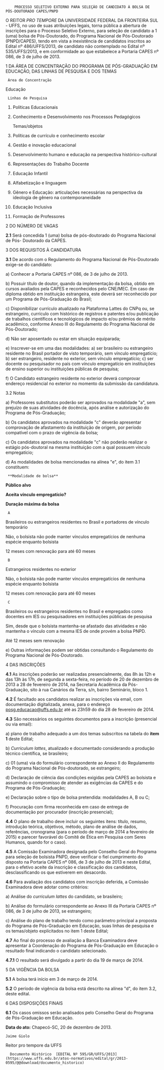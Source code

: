         PROCESSO SELETIVO EXTERNO PARA SELEÇÃO DE CANDIDATO À BOLSA DE PÓS-DOUTORADO CAPES/PNPD  

O REITOR *PRO TEMPORE* DA UNIVERSIDADE FEDERAL DA FRONTEIRA SUL - UFFS, no uso de suas atribuições legais, torna pública a abertura de inscrições para o Processo Seletivo Externo, para seleção de candidato a 1 (uma) bolsa de Pós-Doutorado, do Programa Nacional de Pós-Doutorado (PNPD/CAPES), tendo em vista a inexistência de candidatos inscritos ao Edital nº 486/UFFS/2013, de candidato não contemplado no Edital nº 535/UFFS/2013, e em conformidade ao que estabelece a Portaria CAPES nº 086, de 3 de julho de 2013.

 1 DA ÁREA DE CONCENTRAÇÃO DO PROGRAMA DE PÓS-GRADUAÇÃO EM EDUCAÇÃO, DAS LINHAS DE PESQUISA E DOS TEMAS

     Área de Concentração 

   Educação

     Linhas de Pesquisa

   1. Políticas Educacionais

 2. Conhecimento e Desenvolvimento nos Processos Pedagógicos

     Temas/objetos

   1. Políticas de currículo e conhecimento escolar

 2. Gestão e inovação educacional

 3. Desenvolvimento humano e educação na perspectiva histórico-cultural

 4. Representações do Trabalho Docente

 5. Educação Infantil

 6. Alfabetização e linguagem

 7. Gênero e Educação: articulações necessárias na perspectiva da ideologia de gênero na contemporaneidade

 8. Educação Inclusiva

 9. Formação de Professores

      

 2 DO NÚMERO DE VAGAS

 **2.1** Será concedida 1 (uma) bolsa de pós-doutorado do Programa Nacional de Pós- Doutorado da CAPES.

 3 DOS REQUISITOS À CANDIDATURA

 **3.1** De acordo com o Regulamento do Programa Nacional de Pós-Doutorado exige-se do candidato:

 a) Conhecer a Portaria CAPES nº 086, de 3 de julho de 2013.

 b) Possuir título de doutor, quando da implementação da bolsa, obtido em cursos avaliados pela CAPES e reconhecidos pelo CNE/MEC. Em caso de diploma obtido em instituição estrangeira, este deverá ser reconhecido por um Programa de Pós-Graduação do Brasil;

 c) Disponibilizar currículo atualizado na Plataforma Lattes do CNPq ou, se estrangeiro, currículo com histórico de registros e patentes e/ou publicação de trabalhos científicos e tecnológicos de impacto e/ou prêmios de mérito acadêmico, conforme Anexo III do Regulamento do Programa Nacional de Pós-Doutorado;

 d) Não ser aposentado ou estar em situação equiparada;

 e) Inscrever-se em uma das modalidades: a) ser brasileiro ou estrangeiro residente no Brasil portador de visto temporário, sem vínculo empregatício; b) ser estrangeiro, residente no exterior, sem vínculo empregatício; c) ser docente ou pesquisador no país com vínculo empregatício em instituições de ensino superior ou instituições públicas de pesquisa;

 f) O Candidato estrangeiro residente no exterior deverá comprovar endereço residencial no exterior no momento da submissão da candidatura.

 3.2 Notas

 a) Professores substitutos poderão ser aprovados na modalidade "a", sem prejuízo de suas atividades de docência, após análise e autorização do Programa de Pós-Graduação;

 b) Os candidatos aprovados na modalidade "c" deverão apresentar comprovação de afastamento da instituição de origem, por período compatível com o prazo de vigência da bolsa;

 c) Os candidatos aprovados na modalidade "c" não poderão realizar o estágio pós-doutoral na mesma instituição com a qual possuem vínculo empregatício;

 d) As modalidades de bolsa mencionadas na alínea "e", do item 3.1 constituem:

     **Modalidade de bolsa**

   **Público alvo**

   **Aceita vínculo empregatício?**

   **Duração máxima da bolsa**

     A

   Brasileiros ou estrangeiros residentes no Brasil e portadores de vínculo temporário

   Não, o bolsista não pode manter vínculos empregatícios de nenhuma espécie enquanto bolsista

   12 meses com renovação para até 60 meses

     B

   Estrangeiros residentes no exterior

   Não, o bolsista não pode manter vínculos empregatícios de nenhuma espécie enquanto bolsista

   12 meses com renovação para até 60 meses

     C

   Brasileiros ou estrangeiros residentes no Brasil e empregados como docentes em IES ou pesquisadores em instituições públicas de pesquisa

   Sim, desde que o bolsista mantenha-se afastado das atividades e não mantenha o vínculo com a mesma IES de onde provém a bolsa PNPD.

   Até 12 meses sem renovação

      

 e) Outras informações podem ser obtidas consultando o Regulamento do Programa Nacional de Pós-Doutorado.

 4 DAS INSCRIÇÕES

 **4.1** As inscrições poderão ser realizadas presencialmente, das 8h às 12h e das 13h às 17h, de segunda a sexta-feira, no período de 20 de dezembro de 2013 a 28 de fevereiro de 2014, na Secretaria Acadêmica da Pós-Graduação, sito à rua Canários da Terra, s/n, bairro Seminário, bloco 1.

 **4.2** É facultado aos candidatos realizar as inscrições via email, com documentação digitalizada, anexa, para o endereço [posg.educacao@uffs.edu.br](mailto:posg.educacao@uffs.edu.br) até as 23h59 do dia 28 de fevereiro de 2014.

 **4.3** São necessários os seguintes documentos para a inscrição (presencial ou via email):

 a) plano de trabalho adequado a um dos temas subscritos na tabela do **item 1** deste Edital;

 b) *Curriculum lattes*, atualizado e documentado considerando a produção técnico científica, se brasileiro;

 c) 01 (uma) via do formulário correspondente ao Anexo II do Regulamento do Programa Nacional de Pós-doutorado, se estrangeiro;

 d) Declaração de ciência das condições exigidas pela CAPES ao bolsista e assumindo o compromisso de atender as exigências da CAPES e do Programa de Pós-Graduação;

 e) Declaração sobre o tipo de bolsa pretendida: modalidades A, B ou C;

 f) Procuração com firma reconhecida em caso de entrega de documentação por procurador (inscrição presencial);

 **4.4** O plano de trabalho deve incluir os seguintes itens: título, resumo, introdução teórica, objetivos, método, plano de análise de dados, referências, cronograma (para o período de março de 2014 a fevereiro de 2015) e parecer favorável do Comitê de Ética em Pesquisa com Seres Humanos, quando for o caso).

 **4.5** A Comissão Examinadora designada pelo Conselho Geral do Programa para seleção de bolsista PNPD, deve verificar o fiel cumprimento do disposto na Portaria CAPES nº 086, de 3 de julho de 2013 e neste Edital, para o efetivo aceite da inscrição e classificação dos candidatos, desclassificando os que estiverem em desacordo.

 **4.6** Para avaliação dos candidatos com inscrição deferida, a Comissão Examinadora deve adotar como critérios:

 a) Análise do *curriculum lattes* do candidato, se brasileiro;

 b) Análise do formulário correspondente ao Anexo III da Portaria CAPES nº 086, de 3 de julho de 2013, se estrangeiro;

 c) Análise do plano de trabalho tendo como parâmetro principal a proposta do Programa de Pós-Graduação em Educação, suas linhas de pesquisa e os temas/objeto explicitados no item 1 deste Edital;

 **4.7** Ao final do processo de avaliação a Banca Examinadora deve apresentar à Coordenação do Programa de Pós-Graduação em Educação o resultado final indicando o candidato selecionado.

 **4.7.1** O resultado será divulgado a partir do dia 19 de março de 2014.

 5 DA VIGÊNCIA DA BOLSA

 **5.1** A bolsa terá início em 3 de março de 2014.

 **5.2** O período de vigência da bolsa está descrito na alínea "d", do item 3.2, deste edital.

 6 DAS DISPOSIÇÕES FINAIS

 **6.1** Os casos omissos serão analisados pelo Conselho Geral do Programa de Pós-Graduação em Educação.

  

   **Data do ato:** Chapecó-SC, 20 de dezembro de 2013.   
 

    Jaime Giolo   
 Reitor pro tempore da UFFS 

      Documento Histórico  [EDITAL Nº 595/GR/UFFS/2013](https://www.uffs.edu.br/atos-normativos/edital/gr/2013-0595/@@download/documento_historico)     
      